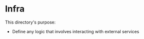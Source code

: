 # Infra

This directory's purpose:

- Define any logic that involves interacting with external services